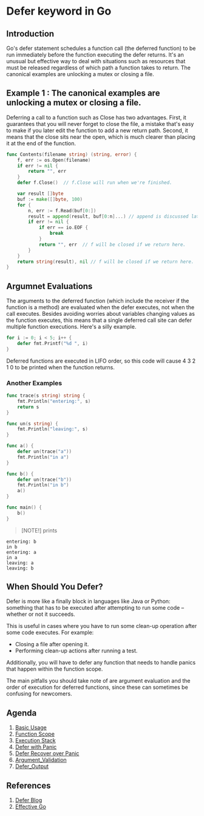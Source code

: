 # Defer keyword in Go 

## Introduction 

Go's defer statement schedules a function call (the deferred function) to be run immediately before the function executing the defer returns. It's an unusual but effective way to deal with situations such as resources that must be released regardless of which path a function takes to return. The canonical examples are unlocking a mutex or closing a file. 

## Example 1 : The canonical examples are unlocking a mutex or closing a file. 

Deferring a call to a function such as Close has two advantages. First, it guarantees that you will never forget to close the file, a mistake that's easy to make if you later edit the function to add a new return path. Second, it means that the close sits near the open, which is much clearer than placing it at the end of the function.

```go
func Contents(filename string) (string, error) {
    f, err := os.Open(filename)
    if err != nil {
        return "", err
    }
    defer f.Close()  // f.Close will run when we're finished.

    var result []byte
    buf := make([]byte, 100)
    for {
        n, err := f.Read(buf[0:])
        result = append(result, buf[0:n]...) // append is discussed later.
        if err != nil {
            if err == io.EOF {
                break
            }
            return "", err  // f will be closed if we return here.
        }
    }
    return string(result), nil // f will be closed if we return here.
}
```
## Argumnet Evaluations

The arguments to the deferred function (which include the receiver if the function is a method) are evaluated when the defer executes, not when the call executes. Besides avoiding worries about variables changing values as the function executes, this means that a single deferred call site can defer multiple function executions. Here's a silly example.

```go
for i := 0; i < 5; i++ {
    defer fmt.Printf("%d ", i)
}
```
Deferred functions are executed in LIFO order, so this code will cause 4 3 2 1 0 to be printed when the function returns. 

### Another Examples 

```go
func trace(s string) string {
    fmt.Println("entering:", s)
    return s
}

func un(s string) {
    fmt.Println("leaving:", s)
}

func a() {
    defer un(trace("a"))
    fmt.Println("in a")
}

func b() {
    defer un(trace("b"))
    fmt.Println("in b")
    a()
}

func main() {
    b()
}
```

> [NOTE!]
> prints
```text
entering: b
in b
entering: a
in a
leaving: a
leaving: b
```

## When Should You Defer? 

Defer is more like a finally block in languages like Java or Python: something that has to be executed after attempting to run some code – whether or not it succeeds.

This is useful in cases where you have to run some clean-up operation after some code executes. For example:

+ Closing a file after opening it.
+ Performing clean-up actions after running a test.

Additionally, you will have to defer any function that needs to handle panics that happen within the function scope.

The main pitfalls you should take note of are argument evaluation and the order of execution for deferred functions, since these can sometimes be confusing for newcomers.

## Agenda 
1. [Basic Usage](1_defer_simple.go)
2. [Function Scope](2_defer_function_scope.go)
3. [Execution Stack](3_defer_execution_stack.go)
4. [Defer with Panic](4_defer_with_panic.go)
5. [Defer Recover over Panic](5_defer_panic_recover.go)
6. [Argument_Validation](6_defer_argument_evalution.go)
7. [Defer_Output](7_defer_outout.go)

## References
1. [Defer Blog](https://www.sohamkamani.com/golang/defer/)
2. [Effective Go](https://go.dev/doc/effective_go#defer)